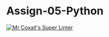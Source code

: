 # Assign-05-Python
[![Mr Coxall's Super Linter](https://github.com/ICS3U-Programming-NolanS/Assign-05-Python/workflows/Mr%20Coxall's%20Super%20Linter/badge.svg)](https://github.com/ICS3U-Programming-NolanS/Assign-05-Python/actions/)

